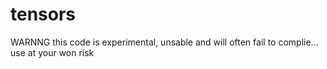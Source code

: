 # tensors

WARNNG this code is experimental, unsable and will often fail to complie... use at your won risk

